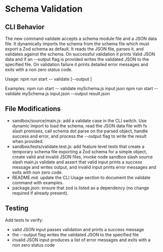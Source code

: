 # Schema Validation

## CLI Behavior

The new command validate accepts a schema module file and a JSON data file. It dynamically imports the schema from the schema file which must export a Zod schema as default. It reads the JSON file, parses it, and validates against the schema. On successful validation it prints Valid JSON data and if an --output flag is provided writes the validated JSON to the specified file. On validation failure it prints detailed error messages and exits with a non zero status code.

Usage:
  npm run start -- validate <schemaFile> <dataFile> [--output <outputFile>]

Examples:
  npm run start -- validate mySchema.js input.json
  npm run start -- validate mySchema.js input.json --output result.json

## File Modifications

- sandbox/source/main.js: add a validate case in the CLI switch. Use dynamic import to load the schema, read the JSON data file with fs slash promises, call schema dot parse on the parsed object, handle success and error, and process the --output flag to write the result when provided.
- sandbox/tests/validate.test.js: add feature level tests that create a temporary schema file exporting a Zod schema for a simple object, create valid and invalid JSON files, invoke node sandbox slash source slash main.js validate and assert that valid input prints a success message and writes output, and invalid input prints error messages and exits with non zero code.
- README.md: update the CLI Usage section to document the validate command with examples.
- package.json: ensure that zod is listed as a dependency (no change required if already present).

## Testing

Add tests to verify:
- valid JSON input passes validation and prints a success message
- the --output flag writes the validated JSON to the specified file
- invalid JSON input produces a list of error messages and exits with a non zero status code